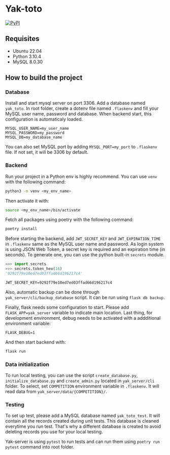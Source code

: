 # Yak-toto

[![PyPI](https://img.shields.io/pypi/v/yak-server?logo=pypi&logoColor=white&style=for-the-badge)](https://pypi.org/project/yak-server/)

## Requisites

- Ubuntu 22.04
- Python 3.10.4
- MySQL 8.0.30

## How to build the project

### Database

Install and start mysql server on port 3306. Add a database named `yak_toto`. In root folder, create a dotenv file named `.flaskenv` and fill your MySQL user name, password and database. When backend start, this configuration is automaticaly loaded.

```text
MYSQL_USER_NAME=my_user_name
MYSQL_PASSWORD=my_password
MYSQL_DB=my_database_name
```

You can also set MySQL port by adding `MYSQL_PORT=my_port` to `.flaskenv` file. If not set, it will be 3306 by default.

### Backend

Run your project in a Python env is highly recommend. You can use `venv` with the following command:

```bash
python3 -m venv <my_env_name>
```

Then activate it with:

```bash
source <my_env_name>/bin/activate
```

Fetch all packages using poetry with the following command:

```bash
poetry install
```

Before starting the backend, add `JWT_SECRET_KEY` and `JWT_EXPIRATION_TIME` in `.flaskenv` same as the MySQL user name and password. As
login system is using JSON Web Token, a secret key is required and an expiration time (in seconds). To generate one, you can use the python built-in `secrets` module.

```py
>>> import secrets
>>> secrets.token_hex(16)
'9292f79e10ed7ed03ffad66d196217c4'
```

```text
JWT_SECRET_KEY=9292f79e10ed7ed03ffad66d196217c4
```

Also, automatic backup can be done through `yak_server/cli/backup_database` script. It can be run using `flask db backup`.

Finally, flask needs some configuration to start. Please add `FLASK_APP=yak_server` variable to indicate main location. Last thing, for development environment, debug needs to be activated with a addditional environment variable:

```text
FLASK_DEBUG=1
```

And then start backend with:

```bash
flask run
```

### Data initialization

To run local testing, you can use the script `create_database.py`, `initialize_database.py` and `create_admin.py` located in `yak_server/cli` folder. To select, set `COMPETITION` environment variable in `.flaskenv`. It will read data from `yak_server/data/{COMPETITION}/`.

### Testing

To set up test, please add a MySQL database named `yak_toto_test`. It will contain all the records created during unit tests. This database is cleaned everytime you run test. That's why a different database is created to avoid deleting records you use for your local testing.

Yak-server is using `pytest` to run tests and can run them using `poetry run pytest` command into root folder.
